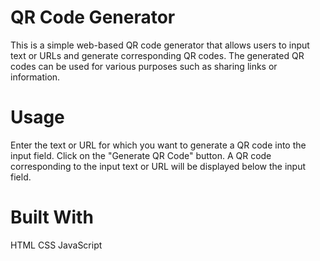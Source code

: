 # QR Code Generator

This is a simple web-based QR code generator that allows users to input text or URLs and generate corresponding QR codes. The generated QR codes can be used for various purposes such as sharing links or information.

# Usage
Enter the text or URL for which you want to generate a QR code into the input field.
Click on the "Generate QR Code" button.
A QR code corresponding to the input text or URL will be displayed below the input field.
# Built With
HTML
CSS
JavaScript
